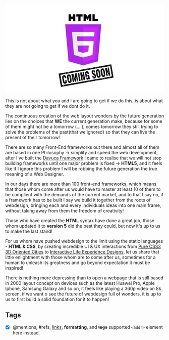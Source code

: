 
![Cover](1.jpg)

This is not about what you and I are going to get if we do this, is about what they are not going to get if we dont do it.

The continuous creation of the web layout wonders by the future generation lies on the choices that **WE** the current generation make, because for some of them might not be a tomorrow (....), comes tomorrow they still trying to solve the problems of the past(that we ignored) so that they can live the present of their tomorrow!

There are so many Front-End frameworks out there and almost all of them are based in one Philosophy → simplify and speed the web development, after I've built the [Davuca Framework](https://davucacss.com/) I came to realise that we will not stop building frameworks until one major problem is fixed → **HTML5**, and it feels like if I ignore this problem I will be robbing the future generation the true meaning of a Web Designer.

In our days there are more than 100 front-end frameworks, which means that those whom come after us would have to master at least 10 of them to be complient with the demands of the current market, and to that I say no, if a framework has to be built I say we build it together from the roots of webdesign, bringing each and every individuals ideas into one main frame, without taking away from them the freedom of creativity!

Those who have created the **HTML** syntax have done a great job, those whom updated it to **version 5** did the best they could, but now it's up to us to make the last stand!

For us whom have pushed webdesign to the limit using the static languages - **HTML & CSS**, by creating incredible UI & UX interactions from [Pure CSS3 3D Oriented Cities](https://codepen.io/rhiros/pen/bBnwE) to [Interactive Life Experience Designs](https://codepen.io/r4ms3s/pen/XJqeKB), let us share that little enlightment with those whom are to come after us, sometimes for a human to unleash its greatness and go beyond expectation it must be inspired!

There is nothing more depressing than to open a webpage that is still based in 2000 layout concept on devices such as the latest Huawei Pro, Apple Iphone, Samsung Galaxy and so on, it feels like playing a 360p video on 8k screen, if we want o see the future of webdesign full of wonders, it is up to us to first build a solid foundation for it to happen!

## Tags
- [x] @mentions, #refs, [links](), **formatting**, and <del>tags</del> supported
`<addr>` element here instead.
